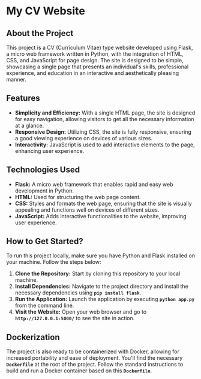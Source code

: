 # **My CV Website**

## **About the Project**

This project is a CV (Curriculum Vitae) type website developed using Flask, a micro web framework written in Python, with the integration of HTML, CSS, and JavaScript for page design. The site is designed to be simple, showcasing a single page that presents an individual's skills, professional experience, and education in an interactive and aesthetically pleasing manner.

## **Features**

- **Simplicity and Efficiency:** With a single HTML page, the site is designed for easy navigation, allowing visitors to get all the necessary information at a glance.
- **Responsive Design:** Utilizing CSS, the site is fully responsive, ensuring a good viewing experience on devices of various sizes.
- **Interactivity:** JavaScript is used to add interactive elements to the page, enhancing user experience.

## **Technologies Used**

- **Flask:** A micro web framework that enables rapid and easy web development in Python.
- **HTML:** Used for structuring the web page content.
- **CSS:** Styles and formats the web page, ensuring that the site is visually appealing and functions well on devices of different sizes.
- **JavaScript:** Adds interactive functionalities to the website, improving user experience.

## **How to Get Started?**

To run this project locally, make sure you have Python and Flask installed on your machine. Follow the steps below:

1. **Clone the Repository:** Start by cloning this repository to your local machine.
2. **Install Dependencies:** Navigate to the project directory and install the necessary dependencies using **`pip install flask`**.
3. **Run the Application:** Launch the application by executing **`python app.py`** from the command line.
4. **Visit the Website:** Open your web browser and go to **`http://127.0.0.1:5000/`** to see the site in action.

## **Dockerization**

The project is also ready to be containerized with Docker, allowing for increased portability and ease of deployment. You'll find the necessary **`Dockerfile`** at the root of the project. Follow the standard instructions to build and run a Docker container based on this **`Dockerfile`**.